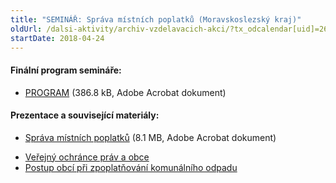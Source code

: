 ```yaml
---
title: "SEMINÁŘ: Správa místních poplatků (Moravskoslezský kraj)"
oldUrl: /dalsi-aktivity/archiv-vzdelavacich-akci/?tx_odcalendar[uid]=263&cHash=62a49a3c2343a88120bcfad8a9c011f8
startDate: 2018-04-24
---
```


<h4 class="seda">Finální program semináře:</h4><ul><li><a href="https://www.ochrance.cz/uploads-import/projekt_ESF/00_2018_VA/SEMINARE/04_24_Sprava_mistnich_poplatku/04_24_Sprava_mistnich_poplatku_POZVANKA.pdf" target="_blank">PROGRAM</a> (386.8 kB, Adobe Acrobat dokument)</li></ul><h4 class="seda">Prezentace a související materiály:</h4><ul><li><a href="https://www.ochrance.cz/uploads-import/projekt_ESF/00_2018_VA/SEMINARE/04_24_Sprava_mistnich_poplatku/04_24_Sprava_mistnich_poplatku_PREZENTACE.pdf" target="_blank">Správa místních poplatků</a> (8.1 MB, Adobe Acrobat dokument)</li></ul><p></p><ul><li><a href="https://www.ochrance.cz/stiznosti-na-urady/chcete-si-stezovat/zivotni-situace/obce-a-mesta-samosprava/" target="_blank">Veřejný ochránce práv a obce</a></li><li><a href="https://www.ochrance.cz/stiznosti-na-urady/chcete-si-stezovat/zivotni-situace/komunalni-odpad-postup-obci-pri-jeho-zpoplatnovani/" target="_blank">Postup obcí při zpoplatňování komunálního odpadu</a></li></ul>
